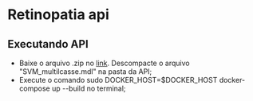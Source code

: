 # Retinopatia api

## Executando API

- Baixe o arquivo .zip no [link](https://drive.google.com/file/d/1m46Sn0B2GyesUBDdjSjxndhmgcU_EG80/view?usp=sharing). Descompacte o arquivo "SVM_multilcasse.mdl" na pasta da API;
- Execute o comando sudo DOCKER_HOST=$DOCKER_HOST docker-compose up --build  no terminal;
